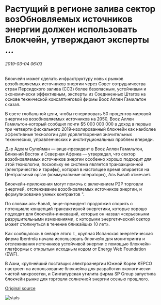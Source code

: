 # Растущий в регионе залива сектор возОбновляемых источников энергии должен использовать Блокчейн, утверждают эксперты ...

###### 2019-03-04 06:03

Блокчейн может сделать инфраструктуру новых рынков возобновляемых источников энергии через Совет сотрудничества стран Персидского залива (ССЗ) более безопасным, устойчивым и экономически эффективным, эксперты из Соединенных Штатов на основе технической консалтинговой фирмы Booz Аллен Гамильтон сказал.

В свете глобальной цели, чтобы генерировать 50 процентов мировой энергии из возобновляемых источников на 2050, Booz Аллен Гамильтон-который сообщил почти $5 000 000 000 в доход в первые три четверти фискального 2019-изолированный блокчейн как наиболее эффективные технологии для удовлетворения значительных технических, управленческих и институциональных проблем впереди.

Д-р Адхам Сулейман — вице-президент в Booz Аллен Гамильтон, Ближний Восток и Северная Африка — утверждал, что сектор возобновляемых источников энергии особенно хорошо подходит для этой технологии, поскольку ее система является транзакционной (электричество и тарифы), которая в настоящее время опирается на Центральный орган (коммунальные операторы), Аль Баваб отмечает.

Блокчейн-приложения могут помочь с включением P2P торговли энергией, отслеживание возобновляемых источников энергии, и формулирование умных контрактов ".

По словам аль-Баваб, вице-президент продолжил спорить о потенциале концепций трансактивной энергетики, которые хорошо подходят для блокчейн-инноваций, которые он назвал «серьезными разрушительными изменениями, с которыми энергетический сектор может столкнуться в течение ближайших 10 лет».

Как сообщалось в январе этого г., крупная Испанская энергетическая фирма Iberdrola начала использовать блокчейн для мониторинга и отслеживания источников устойчивой энергии с помощью блокчейн-платформы с открытым исходным кодом от Energy Web Foundation (EWF).

В Азии, крупнейший поставщик электроэнергии Южной Кореи KEPCO настроен на использование блокчейна для разработки экологически чистой микросетки, и Сингапурская утилита фирма SP Group запустила блокчейн рынке для торговли солнечной энергии осенью прошлого.

[Original source](https://cointelegraph.com/news/gulf-regions-burgeoning-renewable-energy-sector-should-leverage-blockchain-experts-argue)

![stats](https://c.statcounter.com/11760860/0/a89fa40b/1/ "stats")